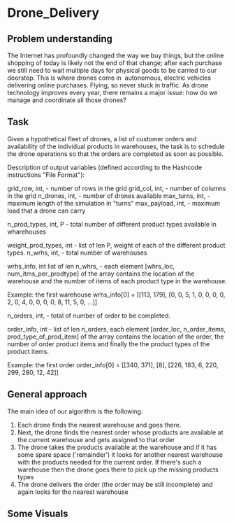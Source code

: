# Drone_Delivery

## Problem understanding
The Internet has profoundly changed the way we buy things, but the online shopping of today is likely not the end of that change; after each purchase we still need to wait multiple days for physical goods to be carried to our doorstep. This is where drones come in ­ autonomous, electric vehicles delivering online purchases. Flying, so never stuck in traffic. As drone technology improves every year, there remains a major issue: how do we manage and coordinate all those drones?

## Task
Given a hypothetical fleet of drones, a list of customer orders and availability of the individual products in warehouses, the task is to schedule the drone operations so that the orders are completed as soon as possible.

Description of output variables (defined according to the Hashcode instructions "File Format"):

grid_row, int, - number of rows in the grid
grid_col, int, - number of columns in the grid
n_drones, int, - number of drones available
max_turns, int, - maximum length of the simulation in "turns"
max_payload, int, - maximum load that a drone can carry

n_prod_types, int, P - total number of different product types available in wharehouses

weight_prod_types, int - list of len P, weight of each of the different product types.
n_wrhs, int, - total number of warehouses

wrhs_info, int list of len n_whrs, - each element [whrs_loc, num_itms_per_prodtype] of the array contains the location of the warehouse and the number of items of each product type in the warehouse.

Example: the first warehouse wrhs_info[0] = [[113, 179], [0, 0, 5, 1, 0, 0, 0, 0, 2, 0, 4, 0, 0, 0, 0, 8, 11, 5, 0, ...]]

n_orders, int, - total of number of order to be completed.

order_info, int - list of len n_orders, each element [order_loc, n_order_items, prod_type_of_prod_item] of the array contains the location of the order, the number of order product items and finally the the product types of the product items.

Example: the first order order_info[0] = [[340, 371], [8], [226, 183, 6, 220, 299, 280, 12, 42]]

## General approach
The main idea of our algorithm is the following: 
<ol>
  <li>Each drone finds the nearest warehouse and goes there.</li>
  <li>Next, the drone finds the nearest order whose products are available at the current warehouse and gets assigned to that order</li> 
  <li>The drone takes the products available at the warehouse and if it has some spare space ('remainder') it looks for another nearest warehouse with the products needed for the current order. If there's such a warehouse then the drone goes there to pick up the missing products types </li>
  <li>The drone delivers the order (the order may be still incomplete) and again looks for the nearest warehouse</li>
</ol>

## Some Visuals
